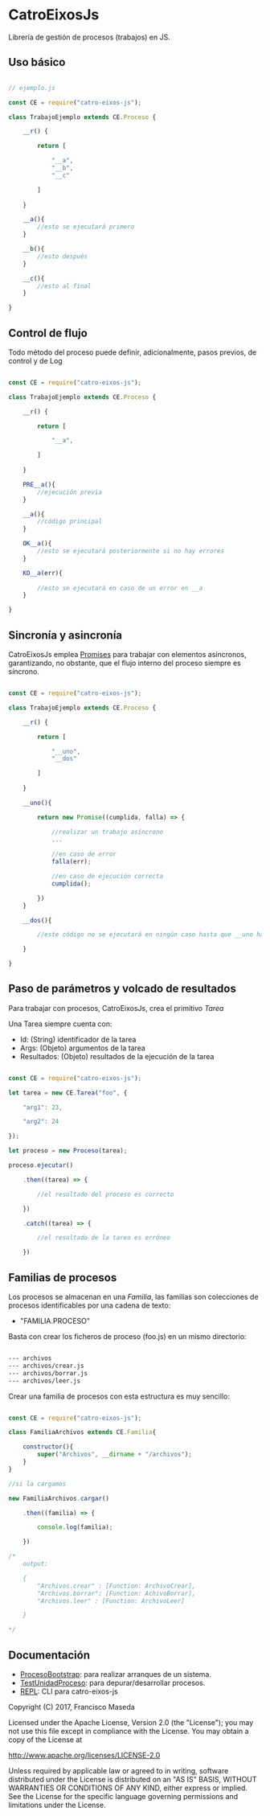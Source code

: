 # CatroEixosJs

Librería de gestión de procesos (trabajos) en JS. 

## Uso básico

```js

// ejemplo.js

const CE = require("catro-eixos-js");

class TrabajoEjemplo extends CE.Proceso {

    __r() {

        return [

            "__a",
            "__b", 
            "__c"

        ]
        
    }

    __a(){
        //esto se ejecutará primero
    }

    __b(){
        //esto después
    }

    __c(){
        //esto al final
    }

}

```
## Control de flujo

Todo método del proceso puede definir, adicionalmente, pasos previos, de control y de Log

```js

const CE = require("catro-eixos-js");

class TrabajoEjemplo extends CE.Proceso {

    __r() {

        return [

            "__a",

        ]
        
    }

    PRE__a(){
        //ejecución previa 
    }

    __a(){
        //código principal
    }

    OK__a(){
        //esto se ejecutará posteriormente si no hay errores
    }

    KO__a(err){
    
        //esto se ejecutará en caso de un error en __a
    }

}

```

## Sincronía y asincronía

CatroEixosJs emplea [Promises](https://developer.mozilla.org/es/docs/Web/JavaScript/Referencia/Objetos_globales/Promise) para trabajar con elementos asíncronos, garantizando, no obstante, que el flujo interno del proceso siempre es síncrono. 

```js

const CE = require("catro-eixos-js");

class TrabajoEjemplo extends CE.Proceso {

    __r() {

        return [

            "__uno",
            "__dos"

        ]
        
    }

    __uno(){

        return new Promise((cumplida, falla) => {

            //realizar un trabajo asíncrono
            ...
        
            //en caso de error
            falla(err);

            //en caso de ejecución correcta
            cumplida();

        })
    }

    __dos(){

        //este código no se ejecutará en ningún caso hasta que __uno haya terminado

    }

}

```

## Paso de parámetros y volcado de resultados

Para trabajar con procesos, CatroEixosJs, crea el primitivo *Tarea*

Una Tarea siempre cuenta con:

- Id: (String) identificador de la tarea
- Args: (Objeto) argumentos de la tarea
- Resultados: (Objeto) resultados de la ejecución de la tarea

```js

const CE = require("catro-eixos-js");

let tarea = new CE.Tarea("foo", {

    "arg1": 23,

    "arg2": 24

});

let proceso = new Proceso(tarea);

proceso.ejecutar()

    .then((tarea) => {

        //el resultado del proceso es correcto

    })

    .catch((tarea) => {

        //el resultado de la tarea es erróneo

    })

```

## Familias de procesos

Los procesos se almacenan en una *Familia*, las familias son colecciones de procesos identificables por una cadena de texto:

- "FAMILIA.PROCESO"

Basta con crear los ficheros de proceso (foo.js) en un mismo directorio:

```bash

--- archivos
--- archivos/crear.js
--- archivos/borrar.js
--- archivos/leer.js

```

Crear una familia de procesos con esta estructura es muy sencillo:

```js

const CE = require("catro-eixos-js");

class FamiliaArchivos extends CE.Familia{

    constructor(){
        super("Archivos", __dirname + "/archivos");
    }
}

//si la cargamos

new FamiliaArchivos.cargar()

    .then((familia) => {

        console.log(familia);

    })

/*
    output:

    {
        "Archivos.crear" : [Function: ArchivoCrear],
        "Archivos.borrar": [Function: AchivoBorrar],
        "Archivos.leer" : [Function: ArchivoLeer]

    }

*/

```

## Documentación

* [ProcesoBootstrap](docs/bootstrap.md): para realizar arranques de un sistema. 
* [TestUnidadProceso](docs/unidad_proceso.md): para depurar/desarrollar procesos.
* [REPL](docs/repl.md): CLI para catro-eixos-js

Copyright (C) 2017, Francisco Maseda

Licensed under the Apache License, Version 2.0 (the "License"); you may not use this file except in compliance with the License. You may obtain a copy of the License at

http://www.apache.org/licenses/LICENSE-2.0

Unless required by applicable law or agreed to in writing, software distributed under the License is distributed on an "AS IS" BASIS, WITHOUT WARRANTIES OR CONDITIONS OF ANY KIND, either express or implied. See the License for the specific language governing permissions and limitations under the License.

